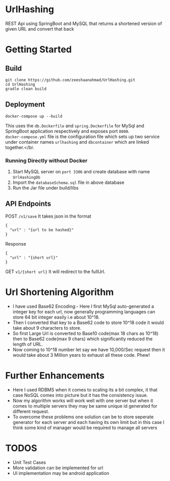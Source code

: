 UrlHashing
================================
REST Api using SpringBoot and MySQL that returns a shortened version of given URL and convert that back

# Getting Started
## Build
```
git clone https://github.com/zeeshaanahmad/UrlHashing.git
cd UrlHashing
gradle clean build

```
## Deployment
```
docker-compose up --build
```
This uses the `db.Dockerfile` and `spring.Dockerfile` for MySql and SpringBoot application respectively and exposes port `8080`.</br> 
`docker-compose.yml` file is the configuration file which sets up two service under container names `urlhashing` and `dbcontainer` which are linked together.</br.

### Running Directly without Docker
1. Start MySQL server on `port 3306` and create database with name `UrlHashingDb`
2. Import the `databaseSchema.sql` file in above database
3. Run the Jar file under build/libs 

## API Endpoints
POST `/v1/save`
It takes json in the format
```
{
  "url" : "{url to be hashed}"
}
```
Response
```
{
  "url" : "{short url}"
}
```

GET `v1/{short url}`
It will redirect to the fullUrl.


# Url Shortening Algorithm
- I have used Base62 Encoding:- Here I first MySql auto-generated a integer key for each url, now generally programming languages can store 64 bit integer easily i.e about 10^18. 
- Then I converted that key to a Base62 code to store 10^18 code it would take about 9 characters to store.
- So first Large Url is converted to Base10 code(max 18 chars as 10^18) then to Base62 code(max 9 chars) which significantly reduced the length of URL.
- Now coming to 10^18 number let say we have 10,000/Sec request then it would take about 3 Million years to exhaust all these code. Phew!

# Further Enhancements
- Here I used RDBMS when it comes to scaling its a bit complex, it that case NoSQL comes into picture but it has the consistency issue.
- Now my algorithm works will work well with one server but when it comes to multiple servers they may be same unique id generated for different request.
- To overcome these problems one solution can be to store seperate generator for each server and each having its own limit but in this case I think some kind of manager would be required to manage all servers

# TODOS
- Unit Test Cases
- More validation can be implemented for url
- UI implementation may be android application






 
